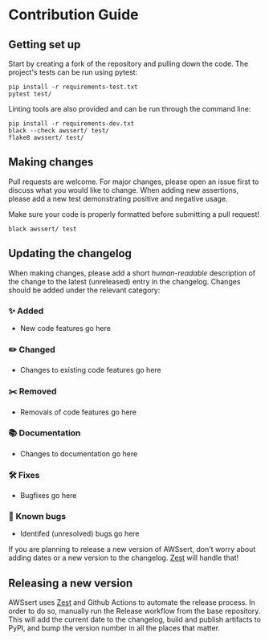 # Contribution Guide

## Getting set up

Start by creating a fork of the repository and pulling down the code. The project's tests can be run using pytest:

```shell script
pip install -r requirements-test.txt
pytest test/
```

Linting tools are also provided and can be run through the command line:

```shell script
pip install -r requirements-dev.txt
black --check awssert/ test/
flake8 awssert/ test/
```



## Making changes

Pull requests are welcome. For major changes, please open an issue first to discuss what you would like to change. When adding new assertions, please add a new test demonstrating positive and negative usage.

Make sure your code is properly formatted before submitting a pull request!

```
black awssert/ test
```

## Updating the changelog

When making changes, please add a short *human-readable* description of the change to the latest (unreleased) entry in the changelog. Changes should be added under the relevant category:

### :sparkles: Added

- New code features go here

### :pencil2: Changed

- Changes to existing code features go here

### :scissors: Removed

- Removals of code features go here

### :books: Documentation

- Changes to documentation go here

### :hammer_and_wrench: Fixes

- Bugfixes go here

### :bug: Known bugs

- Identifed (unresolved) bugs go here

If you are planning to release a new version of AWSsert, don't worry about adding dates or a new version to the changelog. [Zest](https://pypi.org/project/zest.releaser/) will handle that!
## Releasing a new version

AWSsert uses [Zest](https://pypi.org/project/zest.releaser/) and Github Actions to automate the release process. In order to do so, manually run the Release workflow from the base repository. This will add the current date to the changelog, build and publish artifacts to PyPI, and bump the version number in all the places that matter.